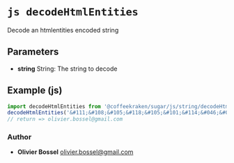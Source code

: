 


<!-- @namespace    sugar.js.string -->

# ```js decodeHtmlEntities ```


Decode an htmlentities encoded string

## Parameters

- **string**  String: The string to decode



## Example (js)

```js
import decodeHtmlEntities from '@coffeekraken/sugar/js/string/decodeHtmlEntities';
decodeHtmlEntities('&#111;&#108;&#105;&#118;&#105;&#101;&#114;&#046;&#098;&#111;&#115;&#115;&#101;&#108;&#064;&#103;&#109;&#097;&#105;&#108;&#046;&#099;&#111;&#109;');
// return => olivier.bossel@gmail.com
```


### Author
- **Olivier Bossel** <a href="mailto:olivier.bossel@gmail.com">olivier.bossel@gmail.com</a> 



